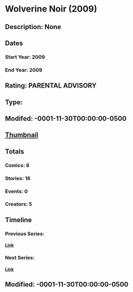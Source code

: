 # Wolverine Noir (2009)
## Description: None
## Dates
### Start Year: 2009
### End Year: 2009
## Rating: PARENTAL ADVISORY
## Type: 
## Modifed: -0001-11-30T00:00:00-0500
## [Thumbnail](http://i.annihil.us/u/prod/marvel/i/mg/7/70/4badfbaf0ebe0.jpg)
## Totals
### Comics: 8
### Stories: 16
### Events: 0
### Creators: 5
## Timeline
### Previous Series: 
#### [Link]()
### Next Series: 
#### [Link]()
## Modified: -0001-11-30T00:00:00-0500